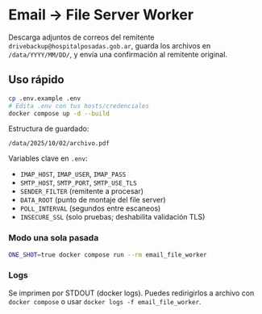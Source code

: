 # Email → File Server Worker

Descarga adjuntos de correos del remitente `drivebackup@hospitalposadas.gob.ar`, guarda los archivos en `/data/YYYY/MM/DD/`, y envía una confirmación al remitente original.

## Uso rápido

```bash
cp .env.example .env
# Edita .env con tus hosts/credenciales
docker compose up -d --build
```

Estructura de guardado:
```
/data/2025/10/02/archivo.pdf
```

Variables clave en `.env`:
- `IMAP_HOST`, `IMAP_USER`, `IMAP_PASS`
- `SMTP_HOST`, `SMTP_PORT`, `SMTP_USE_TLS`
- `SENDER_FILTER` (remitente a procesar)
- `DATA_ROOT` (punto de montaje del file server)
- `POLL_INTERVAL` (segundos entre escaneos)
- `INSECURE_SSL` (solo pruebas; deshabilita validación TLS)

### Modo una sola pasada
```bash
ONE_SHOT=true docker compose run --rm email_file_worker
```

### Logs
Se imprimen por STDOUT (docker logs). Puedes redirigirlos a archivo con `docker compose` o usar `docker logs -f email_file_worker`.
